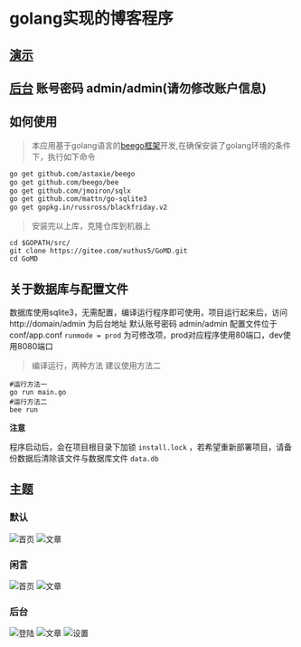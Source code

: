 # golang实现的博客程序

## [演示](http://xblogs.cn)
## [后台](http://xblogs.cn/admin) 账号密码 admin/admin(请勿修改账户信息)

## 如何使用

> 本应用基于golang语言的[beego框架](https://beego.me/)开发,在确保安装了golang环境的条件下，执行如下命令

```bash
go get github.com/astaxie/beego
go get github.com/beego/bee
go get github.com/jmoiron/sqlx
go get github.com/mattn/go-sqlite3
go get gopkg.in/russross/blackfriday.v2
```

> 安装完以上库，克隆仓库到机器上

```shell
cd $GOPATH/src/
git clone https://gitee.com/xuthus5/GoMD.git
cd GoMD
```

## 关于数据库与配置文件

数据库使用sqlite3，无需配置，编译运行程序即可使用，项目运行起来后，访问 http://domain/admin 为后台地址 默认账号密码 admin/admin
配置文件位于 conf/app.conf `runmode = prod` 为可修改项，prod对应程序使用80端口，dev使用8080端口

> 编译运行，两种方法 建议使用方法二

```
#运行方法一
go run main.go
#运行方法二
bee run
```

**注意**

程序启动后，会在项目根目录下加锁 `install.lock` ，若希望重新部署项目，请备份数据后清除该文件与数据库文件 `data.db`


## 主题

### 默认

![首页](./static/preview/default-index.png)
![文章](./static/preview/default-page.png)

### 闲言

![首页](./static/preview/xianyan-index.png)
![文章](./static/preview/xianyan-page.png)

### 后台

![登陆](./static/preview/admin-login.jpg)
![文章](./static/preview/admin-article.png)
![设置](./static/preview/admin-setting.png)